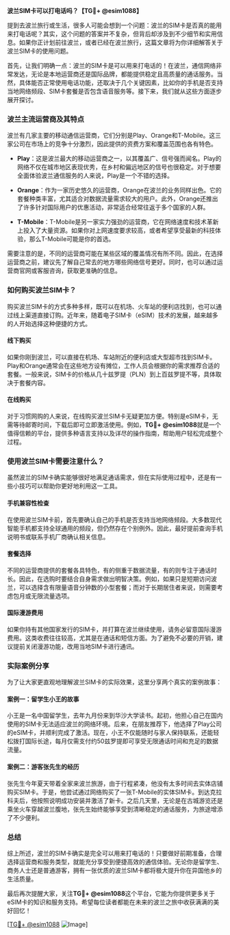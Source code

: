 **波兰SIM卡可以打电话吗？【TG💪+ @esim1088】**

提到去波兰旅行或生活，很多人可能会想到一个问题：波兰的SIM卡是否真的能用来打电话呢？其实，这个问题的答案并不复杂，但背后却涉及到不少细节和实用信息。如果你正计划前往波兰，或者已经在波兰旅行，这篇文章将为你详细解答关于波兰SIM卡的使用问题。

首先，让我们明确一点：波兰的SIM卡是可以用来打电话的！在波兰，通信网络非常发达，无论是本地运营商还是国际品牌，都能提供稳定且高质量的通话服务。当然，具体能否正常使用电话功能，还取决于几个关键因素，比如你的手机是否支持当地网络频段、SIM卡套餐是否包含语音服务等。接下来，我们就从这些方面逐步展开探讨。

### 波兰主流运营商及其特点

波兰有几家主要的移动通信运营商，它们分别是Play、Orange和T-Mobile。这三家公司在市场上的竞争十分激烈，因此提供的资费方案和覆盖范围也各有特色。

- **Play**：这是波兰最大的移动运营商之一，以其覆盖广、信号强而闻名。Play的网络不仅在城市地区表现优秀，在乡村和偏远地区的信号也很稳定。对于想要全面体验波兰通信服务的人来说，Play是一个不错的选择。
  
- **Orange**：作为一家历史悠久的运营商，Orange在波兰的业务同样出色。它的套餐种类丰富，尤其适合对数据流量需求较大的用户。此外，Orange还推出了许多针对国际用户的优惠活动，非常适合经常往返于多个国家的人群。

- **T-Mobile**：T-Mobile是另一家实力强劲的运营商，它在网络速度和技术革新上投入了大量资源。如果你对上网速度要求较高，或者希望享受最新的科技体验，那么T-Mobile可能是你的首选。

需要注意的是，不同的运营商可能在某些区域的覆盖情况有所不同。因此，在选择运营商之前，建议先了解自己常去的地方哪些网络信号更好。同时，也可以通过运营商官网或客服咨询，获取更准确的信息。

### 如何购买波兰SIM卡？

购买波兰SIM卡的方式多种多样，既可以在机场、火车站的便利店找到，也可以通过线上渠道直接订购。近年来，随着电子SIM卡（eSIM）技术的发展，越来越多的人开始选择这种便捷的方式。

#### 线下购买

如果你刚到波兰，可以直接在机场、车站附近的便利店或大型超市找到SIM卡。Play和Orange通常会在这些地方设有摊位，工作人员会根据你的需求推荐合适的套餐。一般来说，SIM卡的价格从几十兹罗提（PLN）到上百兹罗提不等，具体取决于套餐内容。

#### 在线购买

对于习惯网购的人来说，在线购买波兰SIM卡无疑更加方便。特别是eSIM卡，无需等待邮寄时间，下载后即可立即激活使用。例如，**TG💪+ @esim1088**就是一个值得信赖的平台，提供多种语言支持以及详尽的操作指南，帮助用户轻松完成整个过程。

### 使用波兰SIM卡需要注意什么？

虽然波兰的SIM卡确实能够很好地满足通话需求，但在实际使用过程中，还是有一些小技巧可以帮助你更好地利用这一工具。

#### 手机兼容性检查

在使用波兰SIM卡前，首先要确认自己的手机是否支持当地网络频段。大多数现代智能手机都支持全球通用的频段，但仍然存在个别例外。因此，最好提前查询手机说明书或联系手机厂商确认相关信息。

#### 套餐选择

不同的运营商提供的套餐各具特色，有的侧重于数据流量，有的则专注于通话时长。因此，在选购时要结合自身需求做出明智决策。例如，如果只是短期访问波兰，可以选择含有限量语音分钟数的小型套餐；而对于长期居住者来说，则需要考虑包月或无限流量选项。

#### 国际漫游费用

如果你持有其他国家发行的SIM卡，并打算在波兰继续使用，请务必留意国际漫游费用。这类收费往往较高，尤其是在通话和短信方面。为了避免不必要的开销，建议提前关闭漫游功能，改用当地SIM卡进行通讯。

### 实际案例分享

为了让大家更直观地理解波兰SIM卡的实际效果，这里分享两个真实的案例故事：

#### 案例一：留学生小王的故事

小王是一名中国留学生，去年九月份来到华沙大学读书。起初，他担心自己在国内使用的SIM卡无法适应波兰的网络环境。后来，在朋友推荐下，他选择了Play公司的eSIM卡，并顺利完成了激活。现在，小王不仅能随时与家人保持联系，还能轻松拨打国际长途，每月仅需支付约50兹罗提即可享受无限通话时间和充足的数据流量。

#### 案例二：游客张先生的经历

张先生今年夏天带着全家来波兰旅游，由于行程紧凑，他没有太多时间去实体店铺购买SIM卡。于是，他尝试通过网络购买了一张T-Mobile的实体SIM卡。到达克拉科夫后，他按照说明成功安装并激活了新卡。之后几天里，无论是在古城游览还是乘坐火车穿越波兰腹地，张先生始终能够享受到清晰稳定的通话服务，为旅途增添了不少便利。

### 总结

综上所述，波兰的SIM卡确实是完全可以用来打电话的！只要做好前期准备，合理选择运营商和服务类型，就能充分享受到便捷高效的通信体验。无论你是留学生、商务人士还是普通游客，拥有一张优质的波兰SIM卡都将极大提升你在异国他乡的生活质量。

最后再次提醒大家，关注**TG💪+ @esim1088**这个平台，它能为你提供更多关于eSIM卡的知识和服务支持。希望每位读者都能在未来的波兰之旅中收获满满的美好回忆！

[[TG💪+ @esim1088](https://t.me/s/esim1088) ![Image](https://i.postimg.cc/4NQfJmqS/Snipaste-2025-05-13-00-14-12.png)]